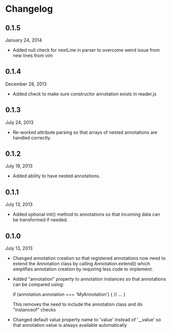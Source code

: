 Changelog
=========

0.1.5
-----

January 24, 2014

  * Added null check for nextLine in parser to overcome weird issue from new lines from vim

0.1.4
-----

December 28, 2013

  * Added check to make sure constructor annotation exists in reader.js

0.1.3
-----

July 24, 2013

  * Re-worked attribute parsing so that arrays of nested annotations are handled correctly.

0.1.2
-----

July 19, 2013

  * Added ability to have nested annotations.

0.1.1
-----

July 13, 2013

  * Added optional init() method to annotations so that incoming data can be transformed
    if needed.


0.1.0
-----

July 13, 2013

  * Changed annotation creation so that registered annotations now need to extend 
    the Annotation class by calling Annotation.extend() which simplifies annotation
    creation by requiring less code to implement.

  * Added "annotation" property to annotation instances so that annotations can
    be compared using:

    if (annotation.annotation === 'MyAnnotation') {
        // ...
    }

    This removes the need to include the annotation class and do "instanceof" checks

  * Changed default value property name to 'value' instead of '__value' so that
    annotation.value is always available automatically
